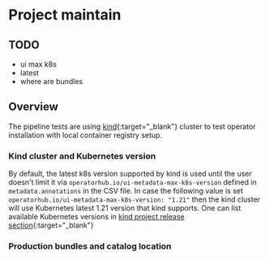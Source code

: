 # Project maintain

## TODO

- ui max k8s
- latest
- where are bundles

## Overview

The pipeline tests are using [kind](https://kind.sigs.k8s.io/){:target="\_blank"} cluster to test operator installation with local container registry setup.

### Kind cluster and Kubernetes version
By default, the latest k8s version supported by kind is used until the user doesn't limit it via `operatorhub.io/ui-metadata-max-k8s-version` defined in `metadata.annotations` in the CSV file. In case the following value is set `operatorhub.io/ui-metadata-max-k8s-version: "1.21"` then the kind cluster will use Kubernetes latest 1.21 version that kind supports. One can list available Kubernetes versions in [kind project release section](https://github.com/kubernetes-sigs/kind/releases){:target="\_blank"}

### Production bundles and catalog location

